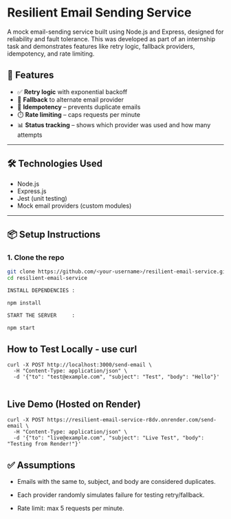 
# Resilient Email Sending Service 

A mock email-sending service built using Node.js and Express, designed for reliability and fault tolerance. This was developed as part of an internship task and demonstrates features like retry logic, fallback providers, idempotency, and rate limiting.

## 🚀 Features

- ✅ **Retry logic** with exponential backoff
- 🔁 **Fallback** to alternate email provider
- 🧠 **Idempotency** – prevents duplicate emails
- ⏱️ **Rate limiting** – caps requests per minute
- 📊 **Status tracking** – shows which provider was used and how many attempts


---

## 🛠️ Technologies Used

- Node.js
- Express.js
- Jest (unit testing)
- Mock email providers (custom modules)

---

## 📦 Setup Instructions

### 1. Clone the repo
```bash
git clone https://github.com/<your-username>/resilient-email-service.git
cd resilient-email-service

INSTALL DEPENDENCIES :

npm install

START THE SERVER     :

npm start
```

## How to Test Locally - use curl
```
curl -X POST http://localhost:3000/send-email \
  -H "Content-Type: application/json" \
  -d '{"to": "test@example.com", "subject": "Test", "body": "Hello"}'


```

## Live Demo (Hosted on Render)

```
curl -X POST https://resilient-email-service-r8dv.onrender.com/send-email \
  -H "Content-Type: application/json" \
  -d '{"to": "live@example.com", "subject": "Live Test", "body": "Testing from Render!"}'
```

## ✅ Assumptions

- Emails with the same to, subject, and body are considered duplicates.

- Each provider randomly simulates failure for testing retry/fallback.

- Rate limit: max 5 requests per minute.




